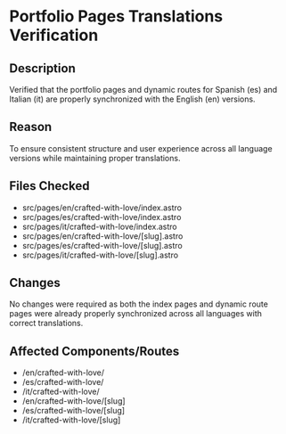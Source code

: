 # Portfolio Pages Translations Verification

## Description
Verified that the portfolio pages and dynamic routes for Spanish (es) and Italian (it) are properly synchronized with the English (en) versions.

## Reason
To ensure consistent structure and user experience across all language versions while maintaining proper translations.

## Files Checked
- src/pages/en/crafted-with-love/index.astro
- src/pages/es/crafted-with-love/index.astro
- src/pages/it/crafted-with-love/index.astro
- src/pages/en/crafted-with-love/[slug].astro
- src/pages/es/crafted-with-love/[slug].astro
- src/pages/it/crafted-with-love/[slug].astro

## Changes
No changes were required as both the index pages and dynamic route pages were already properly synchronized across all languages with correct translations.

## Affected Components/Routes
- /en/crafted-with-love/
- /es/crafted-with-love/
- /it/crafted-with-love/
- /en/crafted-with-love/[slug]
- /es/crafted-with-love/[slug]
- /it/crafted-with-love/[slug] 